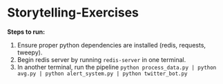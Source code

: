 # Storytelling-Exercises

**Steps to run:**

1. Ensure proper python dependencies are installed (redis, requests, tweepy).
2. Begin redis server by running ```redis-server``` in one terminal.
2. In another terminal, run the pipeline ```python process_data.py | python avg.py | python alert_system.py | python twitter_bot.py```
